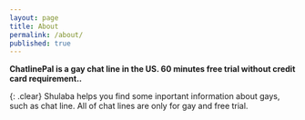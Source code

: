```yaml
---
layout: page
title: About
permalink: /about/
published: true
---
```



**ChatlinePal is a gay chat line in the US. 60 minutes free trial without credit card requirement..** 


{: .clear}
Shulaba helps you find some inportant information about gays, such as chat line. All of chat lines are only for gay and free trial. 
